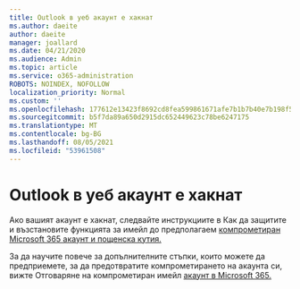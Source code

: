 ```yaml
---
title: Outlook в уеб акаунт е хакнат
ms.author: daeite
author: daeite
manager: joallard
ms.date: 04/21/2020
ms.audience: Admin
ms.topic: article
ms.service: o365-administration
ROBOTS: NOINDEX, NOFOLLOW
localization_priority: Normal
ms.custom: ''
ms.openlocfilehash: 177612e13423f8692cd8fea599861671afe7b1b7b40e7b198f5bef536d51c75c
ms.sourcegitcommit: b5f7da89a650d2915dc652449623c78be6247175
ms.translationtype: MT
ms.contentlocale: bg-BG
ms.lasthandoff: 08/05/2021
ms.locfileid: "53961508"
---
```

# <a name="outlook-on-the-web-account-hacked"></a>Outlook в уеб акаунт е хакнат

Ако вашият акаунт е хакнат, следвайте инструкциите в Как да защитите и възстановите функцията за имейл до предполагаем [компрометиран Microsoft 365 акаунт и пощенска кутия.](https://docs.microsoft.com/microsoft-365/security/office-365-security/responding-to-a-compromised-email-account)

За да научите повече за допълнителните стъпки, които можете да предприемете, за да предотвратите компрометирането на акаунта си, вижте Отговаряне на компрометиран имейл [акаунт в Microsoft 365.](https://docs.microsoft.com/microsoft-365/security/office-365-security/responding-to-a-compromised-email-account)